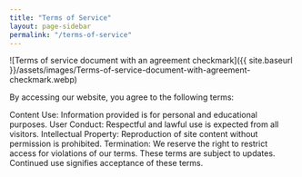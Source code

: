 ```yaml
---
title: "Terms of Service"
layout: page-sidebar
permalink: "/terms-of-service"
---
```


![Terms of service document with an agreement checkmark]({{ site.baseurl }}/assets/images/Terms-of-service-document-with-agreement-checkmark.webp)

By accessing our website, you agree to the following terms:

Content Use: Information provided is for personal and educational purposes.
User Conduct: Respectful and lawful use is expected from all visitors.
Intellectual Property: Reproduction of site content without permission is prohibited.
Termination: We reserve the right to restrict access for violations of our terms.
These terms are subject to updates. Continued use signifies acceptance of these terms.
